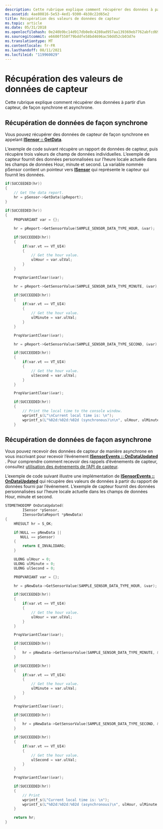```yaml
---
description: Cette rubrique explique comment récupérer des données à partir d’un capteur, de façon synchrone et asynchrone.
ms.assetid: 4ae80816-5e53-4ed1-9300-4b38c22d65e2
title: Récupération des valeurs de données de capteur
ms.topic: article
ms.date: 05/31/2018
ms.openlocfilehash: 0e240b9bc14d917db0e0c4280ad957aa139369eb7762abfcd69441d25e66857d
ms.sourcegitcommit: e6600f550f79bddfe58bd4696ac50dd52cb03d7e
ms.translationtype: MT
ms.contentlocale: fr-FR
ms.lasthandoff: 08/11/2021
ms.locfileid: "119960029"
---
```

# <a name="retrieving-sensor-data-values"></a>Récupération des valeurs de données de capteur

Cette rubrique explique comment récupérer des données à partir d’un capteur, de façon synchrone et asynchrone.

## <a name="retrieving-data-synchronously"></a>Récupération de données de façon synchrone

Vous pouvez récupérer des données de capteur de façon synchrone en appelant [**ISensor :: GetData**](/windows/win32/api/sensorsapi/nf-sensorsapi-isensor-getdata).

L’exemple de code suivant récupère un rapport de données de capteur, puis récupère trois valeurs de champ de données individuelles. L’exemple de capteur fournit des données personnalisées sur l’heure locale actuelle dans les champs de données Hour, minute et second. La variable nommée pSensor contient un pointeur vers [**ISensor**](/windows/desktop/api/sensorsapi/nn-sensorsapi-isensor) qui représente le capteur qui fournit les données.


```C++
if(SUCCEEDED(hr))
{
    // Get the data report.
    hr = pSensor->GetData(&pReport);
}
  
if(SUCCEEDED(hr))
{
    PROPVARIANT var = {};

    hr = pReport->GetSensorValue(SAMPLE_SENSOR_DATA_TYPE_HOUR, &var);

    if(SUCCEEDED(hr))
    {
        if(var.vt == VT_UI4)
        {
            // Get the hour value.
            ulHour = var.ulVal;                
        }
    }

    PropVariantClear(&var);

    hr = pReport->GetSensorValue(SAMPLE_SENSOR_DATA_TYPE_MINUTE, &var);

    if(SUCCEEDED(hr))
    {
        if(var.vt == VT_UI4)
        {
            // Get the hour value.
            ulMinute = var.ulVal;
        }
    }

    PropVariantClear(&var);

    hr = pReport->GetSensorValue(SAMPLE_SENSOR_DATA_TYPE_SECOND, &var);

    if(SUCCEEDED(hr))
    {
        if(var.vt == VT_UI4)
        {
            // Get the hour value.
            ulSecond = var.ulVal;
        }
    }

    PropVariantClear(&var);        

    if(SUCCEEDED(hr))
    {
        // Print the local time to the console window.
        wprintf_s(L"\nCurrent local time is: \n");
        wprintf_s(L"%02d:%02d:%02d (synchronous)\n\n", ulHour, ulMinute, ulSecond);
    }

```



## <a name="retrieving-data-asynchronously"></a>Récupération de données de façon asynchrone

Vous pouvez recevoir des données de capteur de manière asynchrone en vous inscrivant pour recevoir l’événement [**ISensorEvents :: OnDataUpdated**](/windows/win32/api/sensorsapi/nf-sensorsapi-isensorevents-ondataupdated) . Pour comprendre comment recevoir des rappels d’événements de capteur, consultez [utilisation des événements de l’API de capteur](using-sensor-api-events.md).

L’exemple de code suivant illustre une implémentation de [**ISensorEvents :: OnDataUpdated**](/windows/win32/api/sensorsapi/nf-sensorsapi-isensorevents-ondataupdated) qui récupère des valeurs de données à partir du rapport de données fourni par l’événement. L’exemple de capteur fournit des données personnalisées sur l’heure locale actuelle dans les champs de données Hour, minute et second.


```C++
STDMETHODIMP OnDataUpdated(
        ISensor *pSensor,
        ISensorDataReport *pNewData)
{
    HRESULT hr = S_OK;

    if(NULL == pNewData ||
       NULL == pSensor)
    {
        return E_INVALIDARG;
    }

    ULONG ulHour = 0;
    ULONG ulMinute = 0;
    ULONG ulSecond = 0;

    PROPVARIANT var = {};

    hr = pNewData->GetSensorValue(SAMPLE_SENSOR_DATA_TYPE_HOUR, &var);

    if(SUCCEEDED(hr))
    {
        if(var.vt == VT_UI4)
        {
            // Get the hour value.
            ulHour = var.ulVal;                
        }
    }

    PropVariantClear(&var);

    if(SUCCEEDED(hr))
    {
        hr = pNewData->GetSensorValue(SAMPLE_SENSOR_DATA_TYPE_MINUTE, &var);
    }

    if(SUCCEEDED(hr))
    {
        if(var.vt == VT_UI4)
        {
            // Get the hour value.
            ulMinute = var.ulVal;
        }
    }

    PropVariantClear(&var);

    if(SUCCEEDED(hr))
    {
        hr = pNewData->GetSensorValue(SAMPLE_SENSOR_DATA_TYPE_SECOND, &var);
    }

    if(SUCCEEDED(hr))
    {
        if(var.vt == VT_UI4)
        {
            // Get the hour value.
            ulSecond = var.ulVal;
        }
    }

    PropVariantClear(&var);

    if(SUCCEEDED(hr))
    {
        // Print
        wprintf_s(L"Current local time is: \n");
        wprintf_s(L"%02d:%02d:%02d (asynchronous)\n", ulHour, ulMinute, ulSecond);
    }

    return hr;
}
```



 

 
